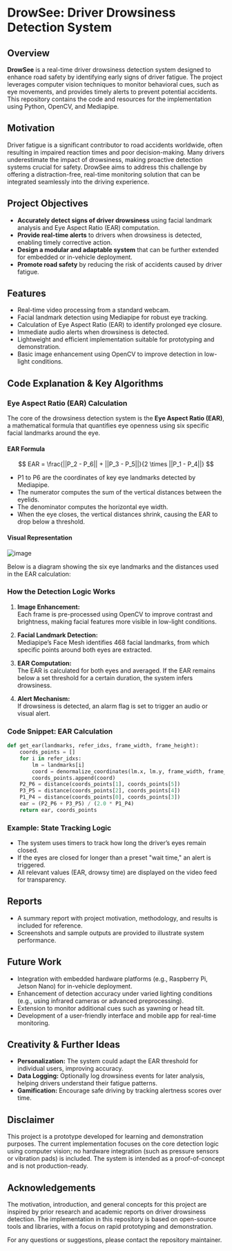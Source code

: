# DrowSee: Driver Drowsiness Detection System
## Overview
**DrowSee** is a real-time driver drowsiness detection system designed to enhance road safety by identifying early signs of driver fatigue. The project leverages computer vision techniques to monitor behavioral cues, such as eye movements, and provides timely alerts to prevent potential accidents. This repository contains the code and resources for the implementation using Python, OpenCV, and Mediapipe.

## Motivation
Driver fatigue is a significant contributor to road accidents worldwide, often resulting in impaired reaction times and poor decision-making. Many drivers underestimate the impact of drowsiness, making proactive detection systems crucial for safety. DrowSee aims to address this challenge by offering a distraction-free, real-time monitoring solution that can be integrated seamlessly into the driving experience.

## Project Objectives
- **Accurately detect signs of driver drowsiness** using facial landmark analysis and Eye Aspect Ratio (EAR) computation.
- **Provide real-time alerts** to drivers when drowsiness is detected, enabling timely corrective action.
- **Design a modular and adaptable system** that can be further extended for embedded or in-vehicle deployment.
- **Promote road safety** by reducing the risk of accidents caused by driver fatigue.

## Features
- Real-time video processing from a standard webcam.
- Facial landmark detection using Mediapipe for robust eye tracking.
- Calculation of Eye Aspect Ratio (EAR) to identify prolonged eye closure.
- Immediate audio alerts when drowsiness is detected.
- Lightweight and efficient implementation suitable for prototyping and demonstration.
- Basic image enhancement using OpenCV to improve detection in low-light conditions.

## Code Explanation & Key Algorithms
### Eye Aspect Ratio (EAR) Calculation
The core of the drowsiness detection system is the **Eye Aspect Ratio (EAR)**, a mathematical formula that quantifies eye openness using six specific facial landmarks around the eye.

#### EAR Formula

$$
EAR = \frac{||P_2 - P_6|| + ||P_3 - P_5||}{2 \times ||P_1 - P_4||}
$$

- P1 to P6 are the coordinates of key eye landmarks detected by Mediapipe.
- The numerator computes the sum of the vertical distances between the eyelids.
- The denominator computes the horizontal eye width.
- When the eye closes, the vertical distances shrink, causing the EAR to drop below a threshold.

#### Visual Representation

![image](https://github.com/user-attachments/assets/14dbcf0e-8a43-4360-94b3-59e21f80495b)


Below is a diagram showing the six eye landmarks and the distances used in the EAR calculation:
### How the Detection Logic Works
1. **Image Enhancement:**  
   Each frame is pre-processed using OpenCV to improve contrast and brightness, making facial features more visible in low-light conditions.

2. **Facial Landmark Detection:**  
   Mediapipe’s Face Mesh identifies 468 facial landmarks, from which specific points around both eyes are extracted.

3. **EAR Computation:**  
   The EAR is calculated for both eyes and averaged. If the EAR remains below a set threshold for a certain duration, the system infers drowsiness.

4. **Alert Mechanism:**  
   If drowsiness is detected, an alarm flag is set to trigger an audio or visual alert.

### Code Snippet: EAR Calculation
```python
def get_ear(landmarks, refer_idxs, frame_width, frame_height):
    coords_points = []
    for i in refer_idxs:
        lm = landmarks[i]
        coord = denormalize_coordinates(lm.x, lm.y, frame_width, frame_height)
        coords_points.append(coord)
    P2_P6 = distance(coords_points[1], coords_points[5])
    P3_P5 = distance(coords_points[2], coords_points[4])
    P1_P4 = distance(coords_points[0], coords_points[3])
    ear = (P2_P6 + P3_P5) / (2.0 * P1_P4)
    return ear, coords_points
```

### Example: State Tracking Logic
- The system uses timers to track how long the driver’s eyes remain closed.
- If the eyes are closed for longer than a preset "wait time," an alert is triggered.
- All relevant values (EAR, drowsy time) are displayed on the video feed for transparency.

## Reports
- A summary report with project motivation, methodology, and results is included for reference.
- Screenshots and sample outputs are provided to illustrate system performance.

## Future Work
- Integration with embedded hardware platforms (e.g., Raspberry Pi, Jetson Nano) for in-vehicle deployment.
- Enhancement of detection accuracy under varied lighting conditions (e.g., using infrared cameras or advanced preprocessing).
- Extension to monitor additional cues such as yawning or head tilt.
- Development of a user-friendly interface and mobile app for real-time monitoring.

## Creativity & Further Ideas
- **Personalization:** The system could adapt the EAR threshold for individual users, improving accuracy.
- **Data Logging:** Optionally log drowsiness events for later analysis, helping drivers understand their fatigue patterns.
- **Gamification:** Encourage safe driving by tracking alertness scores over time.

## Disclaimer
This project is a prototype developed for learning and demonstration purposes. The current implementation focuses on the core detection logic using computer vision; no hardware integration (such as pressure sensors or vibration pads) is included. The system is intended as a proof-of-concept and is not production-ready.

## Acknowledgements
The motivation, introduction, and general concepts for this project are inspired by prior research and academic reports on driver drowsiness detection. The implementation in this repository is based on open-source tools and libraries, with a focus on rapid prototyping and demonstration.

For any questions or suggestions, please contact the repository maintainer.
